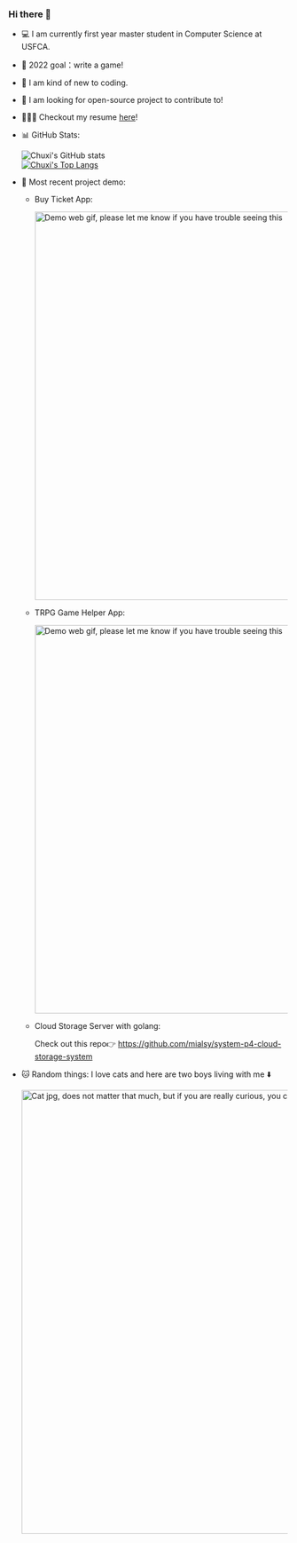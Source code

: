 ### Hi there 👋

<!--
**mialsy/mialsy** is a ✨ _special_ ✨ repository because its `README.md` (this file) appears on your GitHub profile.

Here are some ideas to get you started:

- 🔭 I’m currently working on ...
- 🌱 I’m currently learning ...
- 👯 I’m looking to collaborate on ...
- 🤔 I’m looking for help with ...
- 💬 Ask me about ...
- 📫 How to reach me: ...
- 😄 Pronouns: ...
- ⚡ Fun fact: ...
-->


- 💻 I am currently first year master student in Computer Science at USFCA.
- 🎯 2022 goal：write a game!
- 🌱 I am kind of new to coding. 
- 👯 I am looking for open-source project to contribute to!
- 👩🏻‍💻 Checkout my resume [here](https://github.com/mialsy/My-Resume/blob/master/Chuxi_Wang_resume_2021_Aug.pdf)!
- 📊 GitHub Stats:

    ![Chuxi's GitHub stats](https://github-readme-stats.vercel.app/api?username=mialsy&count_private=true&show_icons=true)  
    [![Chuxi's Top Langs](https://github-readme-stats.vercel.app/api/top-langs/?username=mialsy)](https://github.com/mialsy)
    
- 📌 Most recent project demo:
  - Buy Ticket App:

    <img alt="Demo web gif, please let me know if you have trouble seeing this" src="https://github.com/mialsy/Ticket-App/blob/main/demo.gif" width="700">
    
  - TRPG Game Helper App:

    <img alt="Demo web gif, please let me know if you have trouble seeing this" src="https://github.com/mialsy/CoC-Game-Helper/blob/main/images/demo_in_game.gif" width="700">
 
  - Cloud Storage Server with golang:
  
    Check out this repo👉 https://github.com/mialsy/system-p4-cloud-storage-system
   
- 🐱 Random things: I love cats and here are two boys living with me ⬇️

    <img alt="Cat jpg, does not matter that much, but if you are really curious, you can check out my ins:_mialsy_" src="https://github.com/mialsy/mialsy/blob/master/WechatIMG16.jpeg" width="800">
  
